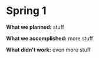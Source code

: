 # Spring 1

**What we planned:** stuff

**What we accomplished:** more stuff

**What didn't work:** even more stuff
